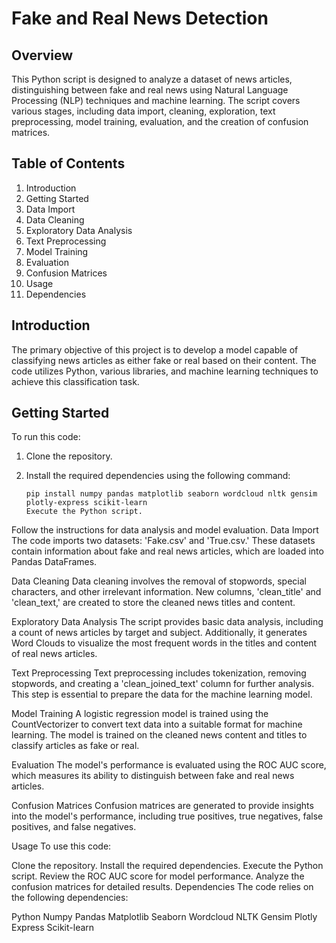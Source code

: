 # Fake and Real News Detection

## Overview

This Python script is designed to analyze a dataset of news articles, distinguishing between fake and real news using Natural Language Processing (NLP) techniques and machine learning. The script covers various stages, including data import, cleaning, exploration, text preprocessing, model training, evaluation, and the creation of confusion matrices.

## Table of Contents

1. Introduction
2. Getting Started
3. Data Import
4. Data Cleaning
5. Exploratory Data Analysis
6. Text Preprocessing
7. Model Training
8. Evaluation
9. Confusion Matrices
10. Usage
11. Dependencies

## Introduction

The primary objective of this project is to develop a model capable of classifying news articles as either fake or real based on their content. The code utilizes Python, various libraries, and machine learning techniques to achieve this classification task.

## Getting Started

To run this code:

1. Clone the repository.
2. Install the required dependencies using the following command:

   ```shell
   pip install numpy pandas matplotlib seaborn wordcloud nltk gensim plotly-express scikit-learn
   Execute the Python script.
Follow the instructions for data analysis and model evaluation.
Data Import
The code imports two datasets: 'Fake.csv' and 'True.csv.' These datasets contain information about fake and real news articles, which are loaded into Pandas DataFrames.

Data Cleaning
Data cleaning involves the removal of stopwords, special characters, and other irrelevant information. New columns, 'clean_title' and 'clean_text,' are created to store the cleaned news titles and content.

Exploratory Data Analysis
The script provides basic data analysis, including a count of news articles by target and subject. Additionally, it generates Word Clouds to visualize the most frequent words in the titles and content of real news articles.

Text Preprocessing
Text preprocessing includes tokenization, removing stopwords, and creating a 'clean_joined_text' column for further analysis. This step is essential to prepare the data for the machine learning model.

Model Training
A logistic regression model is trained using the CountVectorizer to convert text data into a suitable format for machine learning. The model is trained on the cleaned news content and titles to classify articles as fake or real.

Evaluation
The model's performance is evaluated using the ROC AUC score, which measures its ability to distinguish between fake and real news articles.

Confusion Matrices
Confusion matrices are generated to provide insights into the model's performance, including true positives, true negatives, false positives, and false negatives.

Usage
To use this code:

Clone the repository.
Install the required dependencies.
Execute the Python script.
Review the ROC AUC score for model performance.
Analyze the confusion matrices for detailed results.
Dependencies
The code relies on the following dependencies:

Python
Numpy
Pandas
Matplotlib
Seaborn
Wordcloud
NLTK
Gensim
Plotly Express
Scikit-learn
